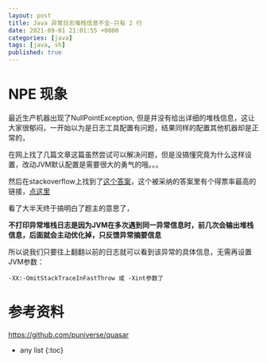 ```yaml
---
layout: post
title: Java 异常日志堆栈信息不全-只有 2 行
date: 2021-09-01 21:01:55 +0800
categories: [java]
tags: [java, sh]
published: true
---
```


# NPE 现象 

最近生产机器出现了NullPointException, 但是并没有给出详细的堆栈信息，这让大家很郁闷，一开始以为是日志工具配置有问题，结果同样的配置其他机器却是正常的，

在网上找了几篇文章这篇虽然尝试可以解决问题，但是没搞懂究竟为什么这样设置，改动JVM默认配置是需要很大的勇气的哦。。。

然后在stackoverflow上找到了[这个答案](http://stackoverflow.com/questions/2411487/nullpointerexception-in-java-with-no-stacktrace)，这个被采纳的答案里有个得票率最高的链接，[点这里](http://jawspeak.com/2010/05/26/hotspot-caused-exceptions-to-lose-their-stack-traces-in-production-and-the-fix/)

看了大半天终于搞明白了题主的意思了，

**不打印异常堆栈日志是因为JVM在多次遇到同一异常信息时，前几次会输出堆栈信息，后面就会主动优化掉，只反馈异常摘要信息**

所以说我们只要往上翻翻以前的日志就可以看到该异常的具体信息，无需再设置JVM参数： 

```
-XX:-OmitStackTraceInFastThrow 或 -Xint参数了
```

# 参考资料

https://github.com/puniverse/quasar

* any list
{:toc}